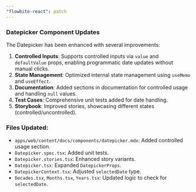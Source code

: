 ```yaml
---
"flowbite-react": patch
---
```


### Datepicker Component Updates

The Datepicker has been enhanced with several improvements:

1. **Controlled Inputs**: Supports controlled inputs via `value` and `defaultValue` props, enabling programmatic date updates without manual clicks.
2. **State Management**: Optimized internal state management using `useMemo` and `useEffect`.
3. **Documentation**: Added sections in documentation for controlled usage and handling `null` values.
4. **Test Cases**: Comprehensive unit tests added for date handling.
5. **Storybook**: Improved stories, showcasing different states (controlled/uncontrolled).

### Files Updated:

- `apps/web/content/docs/components/datepicker.mdx`: Added controlled usage section.
- `Datepicker.spec.tsx`: Added unit tests.
- `Datepicker.stories.tsx`: Enhanced story variants.
- `Datepicker.tsx`: Expanded `DatepickerProps`.
- `DatepickerContext.tsx`: Adjusted `selectedDate` type.
- `Decades.tsx`, `Months.tsx`, `Years.tsx`: Updated logic to check for `selectedDate`.
